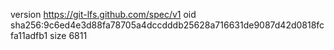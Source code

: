 version https://git-lfs.github.com/spec/v1
oid sha256:9c6ed4e3d88fa78705a4dccdddb25628a716631de9087d42d0818fcfa11adfb1
size 6811

